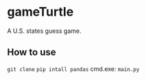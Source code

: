 # gameTurtle
A U.S. states guess game.


## How to use
`git clone`
`pip intall pandas`
cmd.exe: `main.py`
